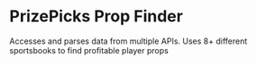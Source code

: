 # PrizePicks Prop Finder
Accesses and parses data from multiple APIs. Uses 8+ different sportsbooks to find profitable player props
